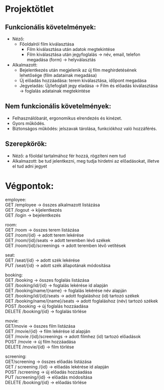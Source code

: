 # Projektötlet
## Funkcionális követelmények:
- Néző: 
  - Főoldalról film kiválasztása
	- Film kiválasztása után adatok megtekintése
	- Film kiválasztása után jegyfoglalás -> név, email, telefon megadása (form) -> helyválasztás
- Alkalmazott:
  -	Bejelentkezés után megjelenik az új film meghirdetésének lehetősége (film adatainak megadása)
  -	Új előadás hozzáadása: terem kiválasztása, időpont megadása
  -	Jegyeladás: Új/lefoglalt jegy eladása -> Film és előadás kiválasztása -> foglalás adatainak megtekintése

## Nem funkcionális követelmények:
-	Felhasználóbarát, ergonomikus elrendezés és kinézet.
-	Gyors működés.
-	Biztonságos működés: jelszavak tárolása, funkciókhoz való hozzáférés.

## Szerepkörök: 
-	Néző: a főoldal tartalmához fér hozzá, rögzíteni nem tud
-	Alkalmazott: be tud jelentkezni, meg tudja hirdetni az előadásokat, illetve el tud adni jegyet

# Végpontok:

employee:  
GET /employee -> összes alkalmazott listázása  
GET /logout -> kijelentkezés  
GET /login -> bejelentkezés  

room:  
GET /room -> összes terem listázása  
GET /room/{id} -> adott terem lekérése  
GET /room/{id}/seats -> adott teremben lévő székek  
GET /room/{id}/screenings -> adott teremben lévő vetítések  

seat:  
GET /seat/{id} -> adott szék lekérése  
PUT /seat/{id} -> adott szék állapotának módosítása    

booking:  
GET /booking -> összes foglalás listázása  
GET /booking/id/{id} -> foglalás lekérése id alapján  
GET /booking/name/{name} -> foglalás lekérése név alapján  
GET /booking/id/{id}/seats -> adott foglaláshoz (id) tartozó székek  
GET /booking/name/{name}/seats -> adott foglaláshoz (név) tartozó székek  
POST /booking -> új foglalás hozzáadása  
DELETE /booking/{id} -> foglalás törlése  

movie:  
GET/movie -> összes film listázása   
GET /movie/{id} -> film lekérése id alapján    
GET /movie /{id}/screenings -> adott filmhez (id) tartozó előadások    
POST /movie -> új film hozzáadása   
DELETE /movie/{id} -> film törlése  

screening:  
GET/screening -> összes előadás listázása  
GET / screening /{id} -> előadás lekérése id alapján  
POST /screening -> új előadás hozzáadása  
PUT /screening/{id} -> előadás módosítása  
DELETE /booking/{id} -> előadás törlése  
